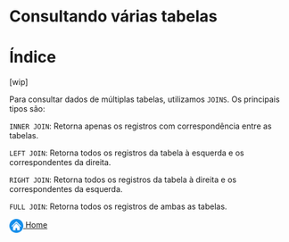 # Consultando várias tabelas

# Índice
[wip]


Para consultar dados de múltiplas tabelas, utilizamos `JOINS`. Os principais tipos são:

`INNER JOIN`: Retorna apenas os registros com correspondência entre as tabelas.

`LEFT JOIN`: Retorna todos os registros da tabela à esquerda e os correspondentes da direita.

`RIGHT JOIN`: Retorna todos os registros da tabela à direita e os correspondentes da esquerda.

`FULL JOIN`: Retorna todos os registros de ambas as tabelas.

[<img align="center" src="../imagens/00_general/botao-home.png" height="25" width="25"/> Home](../README.md)